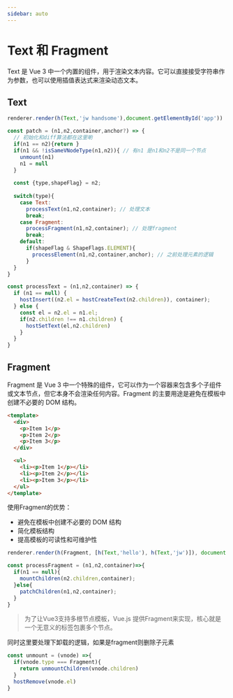 ```yaml
---
sidebar: auto
---
```


# Text 和 Fragment

Text 是 Vue 3 中一个内置的组件，用于渲染文本内容。它可以直接接受字符串作为参数，也可以使用插值表达式来渲染动态文本。

## Text

```js
renderer.render(h(Text,'jw handsome'),document.getElementById('app'))
```

```js
const patch = (n1,n2,container,anchor?) => {
  // 初始化和diff算法都在这里喲
  if(n1 == n2){return }
  if(n1 && !isSameVNodeType(n1,n2)){ // 有n1 是n1和n2不是同一个节点
    unmount(n1)
    n1 = null
  }
  
  const {type,shapeFlag} = n2;
  
  switch(type){
    case Text:
      processText(n1,n2,container); // 处理文本
      break;
    case Fragment:
      processFragment(n1,n2,container); // 处理fragment
      break;
    default:
      if(shapeFlag & ShapeFlags.ELEMENT){ 
        processElement(n1,n2,container,anchor); // 之前处理元素的逻辑
      }
  }
}
```

```js
const processText = (n1,n2,container) => {
  if (n1 == null) {
    hostInsert((n2.el = hostCreateText(n2.children)), container);
  } else {
    const el = n2.el = n1.el;
    if(n2.children !== n1.children) {
      hostSetText(el,n2.children)
    }
  }
}
```

## Fragment
Fragment 是 Vue 3 中一个特殊的组件，它可以作为一个容器来包含多个子组件或文本节点，但它本身不会渲染任何内容。Fragment 的主要用途是避免在模板中创建不必要的 DOM 结构。

```html
<template>
  <div>
    <p>Item 1</p>
    <p>Item 2</p>
    <p>Item 3</p>
  </div>

  <ul>
    <li><p>Item 1</p></li>
    <li><p>Item 2</p></li>
    <li><p>Item 3</p></li>
  </ul>
</template>
```

使用Fragment的优势：
- 避免在模板中创建不必要的 DOM 结构
- 简化模板结构
- 提高模板的可读性和可维护性

```js
renderer.render(h(Fragment, [h(Text,'hello'), h(Text,'jw')]), document.getElementById('app'));
```

```js
const processFragment = (n1,n2,container)=>{
  if(n1 == null){ 
    mountChildren(n2.children,container);
  }else{
    patchChildren(n1,n2,container);
  }
}
```

> 为了让Vue3支持多根节点模板，Vue.js 提供Fragment来实现，核心就是一个无意义的标签包裹多个节点。

同时这里要处理下卸载的逻辑，如果是fragment则删除子元素

```js
const unmount = (vnode) =>{
  if(vnode.type === Fragment){
    return unmountChildren(vnode.children)
  }
  hostRemove(vnode.el)
}
```

